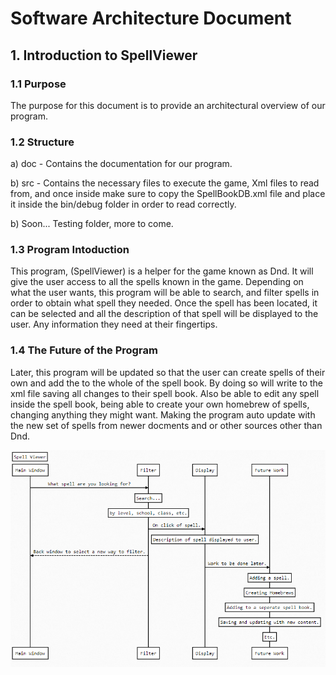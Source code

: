 # Software Architecture Document

## 1. Introduction to SpellViewer

### 1.1 Purpose

The purpose for this document is to provide an architectural overview of our program. 

### 1.2 Structure

a) doc - Contains the documentation for our program.

b) src - Contains the necessary files to execute the game, Xml files to read from, and once inside make sure to
	  copy the SpellBookDB.xml file and place it inside the bin/debug folder in order to read correctly.

b) Soon... Testing folder, more to come.

### 1.3 Program Intoduction

This program, (SpellViewer) is a helper for the game known as Dnd. It will give the user access to all the spells
known in the game. Depending on what the user wants, this program will be able to search, and filter spells in order
to obtain what spell they needed. Once the spell has been located, it can be selected and all the description of that
spell will be displayed to the user. Any information they need at their fingertips.

### 1.4 The Future of the Program

Later, this program will be updated so that the user can create spells of their own and add the to the whole of the
spell book. By doing so will write to the xml file saving all changes to their spell book. Also be able to edit any
spell inside the spell book, being able to create your own homebrew of spells, changing anything they might want. 
Making the program auto update with the new set of spells from newer docments and or other sources other than Dnd.

![](DiagramSV.PNG)


